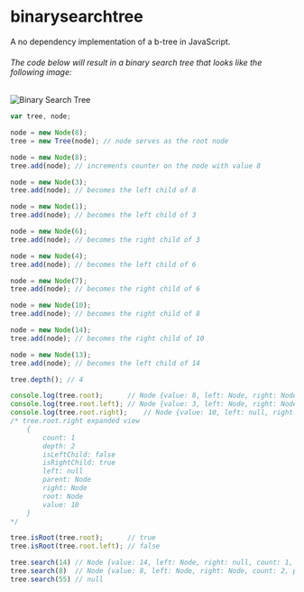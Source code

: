 # binarysearchtree
A no dependency implementation of a b-tree in JavaScript.


###### The code below will result in a binary search tree that looks like the following image:

![Binary Search Tree](http://www.nczonline.net/images/wp-content/uploads/2009/06/500px-Binary_search_tree.svg_-300x250.png)
```javascript
var tree, node;

node = new Node(8);
tree = new Tree(node); // node serves as the root node

node = new Node(8);
tree.add(node); // increments counter on the node with value 8

node = new Node(3);
tree.add(node); // becomes the left child of 8

node = new Node(1);
tree.add(node); // becomes the left child of 3

node = new Node(6);
tree.add(node); // becomes the right child of 3

node = new Node(4);
tree.add(node); // becomes the left child of 6

node = new Node(7);
tree.add(node); // becomes the right child of 6

node = new Node(10);
tree.add(node); // becomes the right child of 8

node = new Node(14);
tree.add(node); // becomes the right child of 10

node = new Node(13);
tree.add(node); // becomes the left child of 14

tree.depth(); // 4

console.log(tree.root); 	 // Node {value: 8, left: Node, right: Node, count: 2, parent: null…}
console.log(tree.root.left); // Node {value: 3, left: Node, right: Node, count: 1, parent: Node…}
console.log(tree.root.right); 	 // Node {value: 10, left: null, right: Node, count: 1, parent: Node…}
/* tree.root.right expanded view
	{
		count: 1
		depth: 2
		isLeftChild: false
		isRightChild: true
		left: null
		parent: Node
		right: Node
		root: Node
		value: 10
	}
*/

tree.isRoot(tree.root); 	 // true
tree.isRoot(tree.root.left); // false

tree.search(14) // Node {value: 14, left: Node, right: null, count: 1, parent: Node…}
tree.search(8)  // Node {value: 8, left: Node, right: Node, count: 2, parent: null…}
tree.search(55) // null
```
